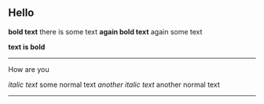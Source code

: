 ## Hello

**bold text** there is some text **again bold text** again some text

**text is bold**

---

How are you

_italic text_ some normal text _another italic text_ another normal text

---

